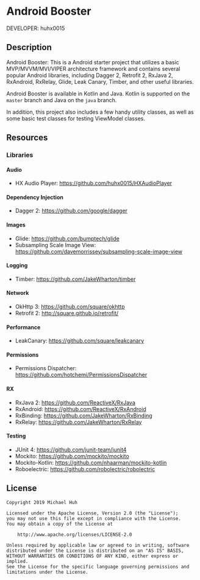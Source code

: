 Android Booster
===============

DEVELOPER: huhx0015

## Description

Android Booster: This is a Android starter project that utilizes a basic MVP/MVVM/MVI/VIPER architecture framework and contains several popular Android libraries, including Dagger 2, Retrofit 2, RxJava 2, RxAndroid, RxRelay, Glide, Leak Canary, Timber, and other useful libraries.

Android Booster is available in Kotlin and Java. Kotlin is supported on the `master` branch and Java on the `java` branch.

In addition, this project also includes a few handy utility classes, as well as some basic test classes for testing ViewModel classes.

## Resources

### Libraries

#### Audio

* HX Audio Player: https://github.com/huhx0015/HXAudioPlayer

#### Dependency Injection

* Dagger 2: https://github.com/google/dagger

#### Images

* Glide: https://github.com/bumptech/glide
* Subsampling Scale Image View: https://github.com/davemorrissey/subsampling-scale-image-view

#### Logging

* Timber: https://github.com/JakeWharton/timber

#### Network

* OkHttp 3: https://github.com/square/okhttp
* Retrofit 2: http://square.github.io/retrofit/

#### Performance

* LeakCanary: https://github.com/square/leakcanary

#### Permissions

* Permissions Dispatcher: https://github.com/hotchemi/PermissionsDispatcher

#### RX

* RxJava 2: https://github.com/ReactiveX/RxJava
* RxAndroid: https://github.com/ReactiveX/RxAndroid
* RxBinding: https://github.com/JakeWharton/RxBinding
* RxRelay: https://github.com/JakeWharton/RxRelay

#### Testing

* JUnit 4: https://github.com/junit-team/junit4
* Mockito: https://github.com/mockito/mockito
* Mockito-Kotlin: https://github.com/nhaarman/mockito-kotlin
* Roboelectric: https://github.com/robolectric/robolectric

## License

    Copyright 2019 Michael Huh

    Licensed under the Apache License, Version 2.0 (the "License");
    you may not use this file except in compliance with the License.
    You may obtain a copy of the License at

        http://www.apache.org/licenses/LICENSE-2.0

    Unless required by applicable law or agreed to in writing, software
    distributed under the License is distributed on an "AS IS" BASIS,
    WITHOUT WARRANTIES OR CONDITIONS OF ANY KIND, either express or implied.
    See the License for the specific language governing permissions and
    limitations under the License.
